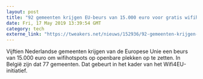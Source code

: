 ```yaml
---
layout: post
title: "92 gemeenten krijgen EU-beurs van 15.000 euro voor gratis wifihotspots"
date: Fri, 17 May 2019 13:39:54 GMT
category: tech
externe_link: "https://tweakers.net/nieuws/152936/92-gemeenten-krijgen-eu-beurs-van-15000-euro-voor-gratis-wifihotspots.html"
---
```


Vijftien Nederlandse gemeenten krijgen van de Europese Unie een beurs van 15.000 euro om wifihotspots op openbare plekken op te zetten. In België zijn dat 77 gemeenten. Dat gebeurt in het kader van het Wifi4EU-initiatief.<img src="http://feeds.feedburner.com/~r/tweakers/mixed/~4/D7b8jnT-qR8" height="1" width="1" alt=""/>

